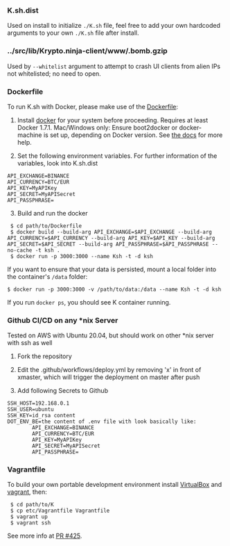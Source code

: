 ### K.sh.dist
Used on install to initialize `./K.sh` file, feel free to add your own hardcoded arguments to your own `./K.sh` file after install.

### ../src/lib/Krypto.ninja-client/www/.bomb.gzip
Used by `--whitelist` argument to attempt to crash UI clients from alien IPs not whitelisted; no need to open.

### Dockerfile
To run K.sh with Docker, please make use of the [Dockerfile](https://raw.githubusercontent.com/ctubio/Krypto-trading-bot/master/etc/Dockerfile):

1. Install [docker](https://www.docker.com/) for your system before proceeding. Requires at least Docker 1.7.1. Mac/Windows only: Ensure boot2docker or docker-machine is set up, depending on Docker version. See [the docs](https://docs.docker.com/installation/mac/) for more help. 

2. Set the following environment variables. For further information of the variables, look into K.sh.dist 
```
API_EXCHANGE=BINANCE
API_CURRENCY=BTC/EUR
API_KEY=MyAPIKey
API_SECRET=MyAPISecret
API_PASSPHRASE=
```

3. Build and run the docker 
```
 $ cd path/to/Dockerfile
 $ docker build --build-arg API_EXCHANGE=$API_EXCHANGE --build-arg API_CURRENCY=$API_CURRENCY --build-arg API_KEY=$API_KEY --build-arg API_SECRET=$API_SECRET --build-arg API_PASSPHRASE=$API_PASSPHRASE --no-cache -t ksh .
 $ docker run -p 3000:3000 --name Ksh -t -d ksh
```
If you want to ensure that your data is persisted, mount a local folder into the container's `/data` folder:
```
$ docker run -p 3000:3000 -v /path/to/data:/data --name Ksh -t -d ksh
```

If you run `docker ps`, you should see K container running.

### Github CI/CD on any *nix Server
Tested on AWS with Ubuntu 20.04, but should work on other *nix server with ssh as well

1. Fork the repository 

2. Edit the .github/workflows/deploy.yml by removing 'x' in front of xmaster, which will trigger the deployment on master after push 

3. Add following Secrets to Github 
```
SSH_HOST=192.168.0.1
SSH_USER=ubuntu
SSH_KEY=id_rsa content
DOT_ENV_BE=the content of .env file with look basically like:
        API_EXCHANGE=BINANCE
        API_CURRENCY=BTC/EUR
        API_KEY=MyAPIKey
        API_SECRET=MyAPISecret
        API_PASSPHRASE=
```

### Vagrantfile
To build your own portable development environment install [VirtualBox](https://www.virtualbox.org/wiki/Downloads) and [vagrant](https://www.vagrantup.com/downloads.html), then:
```
 $ cd path/to/K
 $ cp etc/Vagrantfile Vagrantfile
 $ vagrant up
 $ vagrant ssh
```
See more info at [PR #425](https://github.com/ctubio/Krypto-trading-bot/pull/425).
